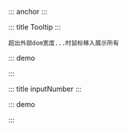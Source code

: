 ::: anchor
:::


::: title Tooltip
:::

`超出外部dom宽度...时鼠标移入展示所有`

::: demo

<template>
  <div>
    <div style="width: 150px">
      <dyy-tooltip content="测试Tooltip宽度超过后问题" placement="top">
        <span>测试Tooltip宽度超过后问题测试Tooltip宽度超过后问题</span>
      </dyy-tooltip>
    </div>
    <dyy-tooltip content="测试Tooltip宽度超过后问题">
      <p>测试Tooltip宽度超过后问题测试Tooltip宽度超过后问题</p>
    </dyy-tooltip>
  </div>
</template>
<script>
  export default {
    data() {
      return {}
    }
  }
</script>

:::

::: title inputNumber
:::

::: demo

<template>
  <el-form :model="form" inline>
    <el-form-item label="数字:4位小数">
      <el-input v-number-input:4 type="number" v-model="form.value" @input="handleInput"/>
    </el-form-item>
    <el-form-item label="数字">
      <el-input v-number-input type="number" v-model="form.value1" @input="handleInput1"/>
    </el-form-item>
    <el-button @click="submit">提交</el-button>
  </el-form>
</template>
<script>
  export default {
    data() {
      return {
        form: {
          value: 0,
          value1: 0,
        }
      }
    },
    methods: {
      submit() {
        console.log(this.form.value);
        console.log(this.form.value1)
      },
      handleInput() {
        console.log(this.form.value)
      },
      handleInput1() {
        console.log(this.form.value1)
      }
    }
  }
</script>

<style scope>
  /* chrome */ 
  input::-webkit-outer-spin-button,
  input::-webkit-inner-spin-button { 
      -webkit-appearance: none; 
  }
  /* 火狐浏览器 */
  input[type="number"]{ 
      -moz-appearance: textfield; 
  }
</style>

:::